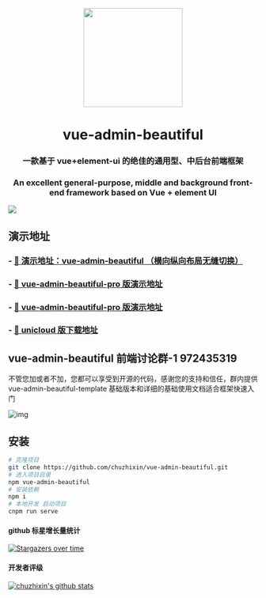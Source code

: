 <div align="center"><img width="200" src="https://gitee.com/chu1204505056/vue-admin-beautiful/raw/master/src/colorfulIcon/svg/vab.svg"/>
<h1> vue-admin-beautiful </h1>
<h3>一款基于 vue+element-ui 的绝佳的通用型、中后台前端框架</h3>
<h3>An excellent general-purpose, middle and background front-end framework based on Vue + element UI</h3>
</div>

[![](https://img.shields.io/github/stars/chuzhixin/vue-admin-beautiful?style=flat-square&label=Stars&logo=github)
](https://github.com/chuzhixin/vue-admin-beautiful)

## 演示地址

### - [🚀 演示地址：vue-admin-beautiful （横向纵向布局无缝切换）](https://chu1204505056.gitee.io/vue-admin-beautiful/?hmsr=%E6%8F%92%E4%BB%B6%E5%B8%82%E5%9C%BA&hmpl=&hmcu=&hmkw=&hmci=)

### - [🚀 vue-admin-beautiful-pro 版演示地址](https://chu1204505056.gitee.io/vue-admin-beautiful-pro/?hmsr=%E6%8F%92%E4%BB%B6%E5%B8%82%E5%9C%BA&hmpl=&hmcu=&hmkw=&hmci=)

### - [🚀 vue-admin-beautiful-pro 版演示地址](http://beautiful.panm.cn/vue-admin-beautiful-pro/?hmsr=%E6%8F%92%E4%BB%B6%E5%B8%82%E5%9C%BA&hmpl=&hmcu=&hmkw=&hmci=)

### - [🚀 unicloud 版下载地址](https://ext.dcloud.net.cn/plugin?id=2327)

## vue-admin-beautiful 前端讨论群-1 972435319

不管您加或者不加，您都可以享受到开源的代码，感谢您的支持和信任，群内提供 vue-admin-beautiful-template 基础版本和详细的基础使用文档适合框架快速入门

![img](https://chu1204505056.gitee.io/byui-bookmarks/img/ewm.png)

## 安装

```bash
# 克隆项目
git clone https://github.com/chuzhixin/vue-admin-beautiful.git
# 进入项目目录
npm vue-admin-beautiful
# 安装依赖
npm i
# 本地开发 启动项目
cnpm run serve
```

#### github 标星增长量统计

[![Stargazers over time](https://starcharts.herokuapp.com/chuzhixin/vue-admin-beautiful.svg)](https://github.com/chuzhixin/vue-admin-beautiful)

#### 开发者评级

[![chuzhixin's github stats](https://github-readme-stats.vercel.app/api?username=chuzhixin)](https://github.com/chuzhixin/vue-admin-beautiful)
<font color="#fff">
